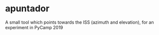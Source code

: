 # apuntador
A small tool which points towards the ISS (azimuth and elevation), for an experiment in PyCamp 2019
